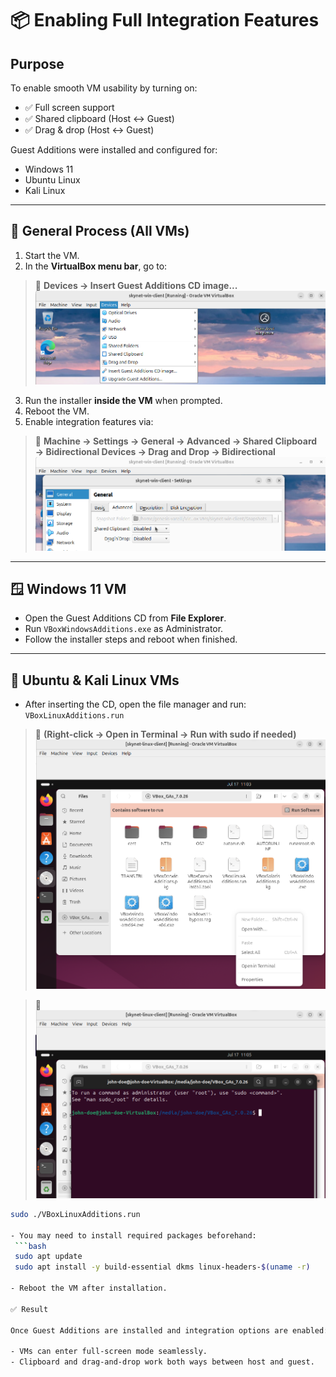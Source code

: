 # 📦 Enabling Full Integration Features

## Purpose

To enable smooth VM usability by turning on:

- ✅ Full screen support  
- ✅ Shared clipboard (Host ↔ Guest)  
- ✅ Drag & drop (Host ↔ Guest)

Guest Additions were installed and configured for:

- Windows 11  
- Ubuntu Linux  
- Kali Linux  

---

## 🧰 General Process (All VMs)

1. Start the VM.
2. In the **VirtualBox menu bar**, go to:  

> 📸 **Devices → Insert Guest Additions CD image...** ![Insert Guest Additions CD image](04_snapshots/insertcdimage.png)
3. Run the installer **inside the VM** when prompted.
4. Reboot the VM.
5. Enable integration features via:

> 📸 **Machine → Settings → General → Advanced → Shared Clipboard → Bidirectional
Devices → Drag and Drop → Bidirectional** ![Integration](04_snapshots/integration.png)

---

## 🪟 Windows 11 VM

- Open the Guest Additions CD from **File Explorer**.
- Run `VBoxWindowsAdditions.exe` as Administrator.
- Follow the installer steps and reboot when finished.

---

## 🐧 Ubuntu & Kali Linux VMs

- After inserting the CD, open the file manager and run:  
 `VBoxLinuxAdditions.run`

> 📸 **(Right-click → Open in Terminal → Run with sudo if needed)** ![Open in Terminal](04_snapshots/openterminal.png)

> 📸 ![Terminal](04_snapshots/terminal.png)

   ```bash
   sudo ./VBoxLinuxAdditions.run

- You may need to install required packages beforehand:
    ```bash
    sudo apt update
    sudo apt install -y build-essential dkms linux-headers-$(uname -r)

- Reboot the VM after installation.

✅ Result

Once Guest Additions are installed and integration options are enabled:

- VMs can enter full-screen mode seamlessly.
- Clipboard and drag-and-drop work both ways between host and guest.
